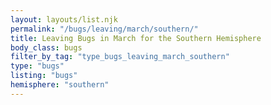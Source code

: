 ```yaml
---
layout: layouts/list.njk
permalink: "/bugs/leaving/march/southern/"
title: Leaving Bugs in March for the Southern Hemisphere
body_class: bugs
filter_by_tag: "type_bugs_leaving_march_southern"
type: "bugs"
listing: "bugs"
hemisphere: "southern"
---
```

